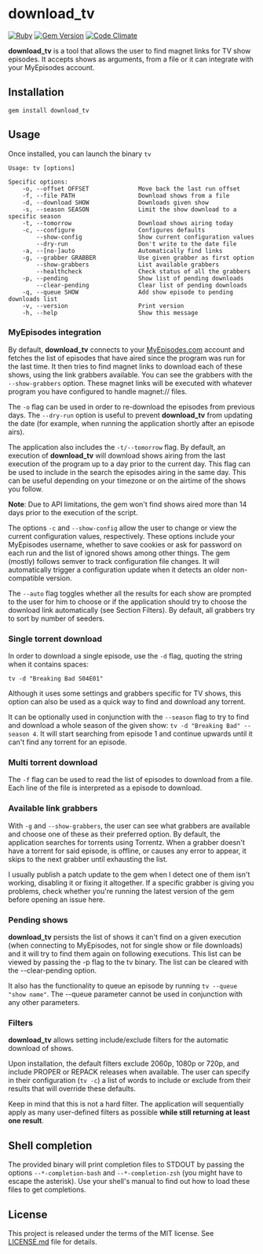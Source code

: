 # download_tv

[![Ruby](https://github.com/guille/download_tv/actions/workflows/ruby.yml/badge.svg?branch=master)](https://github.com/guille/download_tv/actions/workflows/ruby.yml)
[![Gem Version](https://badge.fury.io/rb/download_tv.svg)](https://badge.fury.io/rb/download_tv)
[![Code Climate](https://codeclimate.com/github/guille/download_tv.svg)](https://codeclimate.com/github/guille/download_tv)

**download_tv** is a tool that allows the user to find magnet links for TV show episodes. It accepts shows as arguments, from a file or it can integrate with your MyEpisodes account.

## Installation

`gem install download_tv`

## Usage

Once installed, you can launch the binary `tv`

```
Usage: tv [options]

Specific options:
    -o, --offset OFFSET              Move back the last run offset
    -f, --file PATH                  Download shows from a file
    -d, --download SHOW              Downloads given show
    -s, --season SEASON              Limit the show download to a specific season
    -t, --tomorrow                   Download shows airing today
    -c, --configure                  Configures defaults
        --show-config                Show current configuration values
        --dry-run                    Don't write to the date file
    -a, --[no-]auto                  Automatically find links
    -g, --grabber GRABBER            Use given grabber as first option
        --show-grabbers              List available grabbers
        --healthcheck                Check status of all the grabbers
    -p, --pending                    Show list of pending downloads
        --clear-pending              Clear list of pending downloads
    -q, --queue SHOW                 Add show episode to pending downloads list
    -v, --version                    Print version
    -h, --help                       Show this message
```

### MyEpisodes integration

By default, **download_tv** connects to your [MyEpisodes.com](https://www.myepisodes.com/) account and fetches the list of episodes that have aired since the program was run for the last time. It then tries to find magnet links to download each of these shows, using the link grabbers available. You can see the grabbers with the `--show-grabbers` option. These magnet links will be executed with whatever program you have configured to handle magnet:// files.

The `-o` flag can be used in order to re-download the episodes from previous days. The `--dry-run` option is useful to prevent **download_tv** from updating the date (for example, when running the application shortly after an episode airs).

The application also includes the `-t/--tomorrow` flag. By default, an execution of **download_tv** will download shows airing from the last execution of the program up to a day prior to the current day. This flag can be used to include in the search the episodes airing in the same day. This can be useful depending on your timezone or on the airtime of the shows you follow.

**Note**: Due to API limitations, the gem won't find shows aired more than 14 days prior to the execution of the script.

The options `-c` and `--show-config` allow the user to change or view the current configuration values, respectively. These options include your MyEpisodes username, whether to save cookies or ask for password on each run and the list of ignored shows among other things. The gem (mostly) follows semver to track configuration file changes. It will automatically trigger a configuration update when it detects an older non-compatible version.

The `--auto` flag toggles whether all the results for each show are prompted to the user for him to choose or if the application should try to choose the download link automatically (see Section Filters). By default, all grabbers try to sort by number of seeders.

### Single torrent download

In order to download a single episode, use the `-d` flag, quoting the string when it contains spaces:

```
tv -d "Breaking Bad S04E01"
```

Although it uses some settings and grabbers specific for TV shows, this option can also be used as a quick way to find and download any torrent.

It can be optionally used in conjunction with the `--season` flag to try to find and download a whole season of the given show: `tv -d "Breaking Bad" --season 4`. It will start searching from episode 1 and continue upwards until it can't find any torrent for an episode.

### Multi torrent download

The `-f` flag can be used to read the list of episodes to download from a file. Each line of the file is interpreted as a episode to download.

### Available link grabbers

With `-g` and `--show-grabbers`, the user can see what grabbers are available and choose one of these as their preferred option. By default, the application searches for torrents using Torrentz. When a grabber doesn't have a torrent for said episode, is offline, or causes any error to appear, it skips to the next grabber until exhausting the list.

I usually publish a patch update to the gem when I detect one of them isn't working, disabling it or fixing it altogether. If a specific grabber is giving you problems, check whether you're running the latest version of the gem before opening an issue here.

### Pending shows

**download_tv** persists the list of shows it can't find on a given execution (when connecting to MyEpisodes, not for single show or file downloads) and it will try to find them again on following executions. This list can be viewed by passing the -p flag to the tv binary. The list can be cleared with the --clear-pending option.

It also has the functionality to queue an episode by running `tv --queue "show name"`. The --queue parameter cannot be used in conjunction with any other parameters.

### Filters

**download_tv** allows setting include/exclude filters for the automatic download of shows.

Upon installation, the default filters exclude 2060p, 1080p or 720p, and include PROPER or REPACK releases when available. The user can specify in their configuration (`tv -c`) a list of words to include or exclude from their results that will override these defaults.

Keep in mind that this is not a hard filter. The application will sequentially apply as many user-defined filters as possible **while still returning at least one result**.

## Shell completion

The provided binary will print completion files to STDOUT by passing the options `--*-completion-bash` and `--*-completion-zsh` (you might have to escape the asterisk). Use your shell's manual to find out how to load these files to get completions.

## License

This project is released under the terms of the MIT license. See [LICENSE.md](https://github.com/guille/download_tv/blob/master/LICENSE.md) file for details.
